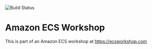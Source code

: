 ![Build Status](https://codebuild.us-east-2.amazonaws.com/badges?uuid=eyJlbmNyeXB0ZWREYXRhIjoidDRkc2xFKzlVaVpRZXRiK1VrV3crbVNQMnJBNHdzQjQrVlQwaXdqVHdlYW94RU9jODN0R0I4WGJieEJLdjRldktxN3pCMWNTbW9YVUVPUmNzcVFCd0FjPSIsIml2UGFyYW1ldGVyU3BlYyI6Ikg0S29yNDFQUEVHMWVoN2wiLCJtYXRlcmlhbFNldFNlcmlhbCI6MX0%3D&branch=master)

# Amazon ECS Workshop

This is part of an Amazon ECS workshop at https://ecsworkshop.com
